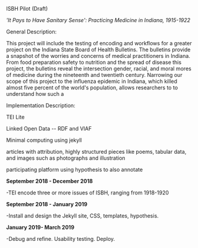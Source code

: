 ISBH Pilot (Draft)

*'It Pays to Have Sanitary Sense': Practicing Medicine in Indiana, 1915-1922*

General Description:

This project will include the testing of encoding and workflows for a greater project on the Indiana State Board of Health Bulletins. The bulletins provide a snapshot of the worries and concerns of medical practitioners in Indiana. From food preparation safety to nutrition and the spread of disease this project, the bulletins reveal the intersection gender, racial, and moral mores of medicine during the nineteenth and twentieth century. Narrowing our scope of this project to the influenza epidemic in Indiana, which killed almost five percent of the world's population, allows researchers to to understand how such a

Implementation Description:

TEI Lite

Linked Open Data -- RDF and VIAF

Minimal computing using jekyll

articles with attribution, highly structured pieces like poems, tabular data, and images such as photographs and illustration

participating platform using hypothesis to also annotate




**September 2018 - December 2018**

-TEI encode three or more issues of ISBH, ranging from 1918-1920

**September 2018 - January 2019**

-Install and design the Jekyll site, CSS, templates, hypothesis.

**January 2019- March 2019**

-Debug and refine. Usability testing. Deploy.
